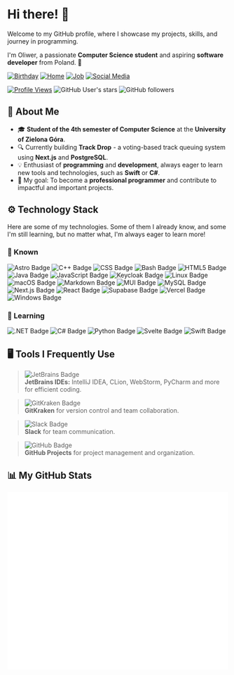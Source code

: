 # Hi there! 👋

Welcome to my GitHub profile, where I showcase my projects, skills, and journey in programming.

I'm Oliwer, a passionate **Computer Science student** and aspiring **software developer** from Poland. 🚀

[![Birthday](https://img.shields.io/badge/🎂-May%202003-FF3E00?style=for-the-badge "Birthday")](https://github.com/Guliveer)
[![Home](https://img.shields.io/badge/🏠-Zielona%20Góra-45ad2d?style=for-the-badge "Home")](https://en.wikipedia.org/wiki/Zielona_Góra)
[![Job](https://img.shields.io/badge/👀-Looking%20for%20a%20job-814ad4?style=for-the-badge "Job Status")](https://www.linkedin.com/in/oliwer-pawelski/)
[![Social Media](https://img.shields.io/badge/🌐-Social%20Links-038cfc?style=for-the-badge "Social Links")](https://guliveer.github.io/links)

[![Profile Views](https://komarev.com/ghpvc/?username=Guliveer&label=Profile+Views&color=cf2b67&style=for-the-badge&abbreviated=true)](https://github.com/Guliveer)
![GitHub User's stars](https://img.shields.io/github/stars/Guliveer?style=for-the-badge&color=DC9D00)
![GitHub followers](https://img.shields.io/github/followers/Guliveer?style=for-the-badge&color=7D8471)

## 🌟 About Me

- 🎓 **Student of the 4th semester of Computer Science** at the **University of Zielona Góra**.
- 🔍 Currently building **Track Drop** - a voting-based track queuing system using **Next.js** and **PostgreSQL**.
- 💡 Enthusiast of **programming** and **development**, always eager to learn new tools and technologies, such as **Swift** or **C#**.
- 🎯 My goal: To become a **professional programmer** and contribute to impactful and important projects.

## ⚙️ Technology Stack

Here are some of my technologies. Some of them I already know, and some I'm still learning, but no matter what, I'm always eager to learn more!

### 🧠 Known

![Astro Badge](https://img.shields.io/badge/Astro-2C2052?logo=astro&logoColor=fff&style=flat)
![C++ Badge](https://img.shields.io/badge/C%2B%2B-00599C?logo=cplusplus&logoColor=fff&style=flat)
![CSS Badge](https://img.shields.io/badge/CSS-639?logo=css&logoColor=fff&style=flat)
![Bash Badge](https://img.shields.io/badge/Bash-4EAA25?logo=gnubash&logoColor=fff&style=flat)
![HTML5 Badge](https://img.shields.io/badge/HTML5-E34F26?logo=html5&logoColor=fff&style=flat)
![Java Badge](https://img.shields.io/badge/Java-007396?style=flat)
![JavaScript Badge](https://img.shields.io/badge/JavaScript-F7DF1E?logo=javascript&logoColor=000&style=flat)
![Keycloak Badge](https://img.shields.io/badge/Keycloak-4D4D4D?logo=keycloak&logoColor=fff&style=flat)
![Linux Badge](https://img.shields.io/badge/Linux-FCC624?logo=linux&logoColor=000&style=flat)
![macOS Badge](https://img.shields.io/badge/macOS-000?logo=macos&logoColor=fff&style=flat)
![Markdown Badge](https://img.shields.io/badge/Markdown-000?logo=markdown&logoColor=fff&style=flat)
![MUI Badge](https://img.shields.io/badge/MUI-007FFF?logo=mui&logoColor=fff&style=flat)
![MySQL Badge](https://img.shields.io/badge/MySQL-4479A1?logo=mysql&logoColor=fff&style=flat)
![Next.js Badge](https://img.shields.io/badge/Next.js-000?logo=nextdotjs&logoColor=fff&style=flat)
![React Badge](https://img.shields.io/badge/React-61DAFB?logo=react&logoColor=000&style=flat)
![Supabase Badge](https://img.shields.io/badge/Supabase-3FCF8E?logo=supabase&logoColor=fff&style=flat)
![Vercel Badge](https://img.shields.io/badge/Vercel-000?logo=vercel&logoColor=fff&style=flat)
![Windows Badge](https://img.shields.io/badge/Windows-0078D6?style=flat)

### 🌱 Learning

![.NET Badge](https://img.shields.io/badge/.NET-512BD4?logo=dotnet&logoColor=fff&style=flat)
![C# Badge](https://img.shields.io/badge/C%23-239120?style=flat)
![Python Badge](https://img.shields.io/badge/Python-3776AB?logo=python&logoColor=fff&style=flat)
![Svelte Badge](https://img.shields.io/badge/Svelte-FF3E00?logo=svelte&logoColor=fff&style=flat)
![Swift Badge](https://img.shields.io/badge/Swift-F05138?logo=swift&logoColor=fff&style=flat)

## 🖥️ Tools I Frequently Use

> ![JetBrains Badge](https://img.shields.io/badge/JetBrains-000?logo=jetbrains&logoColor=fff&style=flat)  
> **JetBrains IDEs:** IntelliJ IDEA, CLion, WebStorm, PyCharm and more for efficient coding.

> ![GitKraken Badge](https://img.shields.io/badge/GitKraken-179287?logo=gitkraken&logoColor=fff&style=flat)  
> **GitKraken** for version control and team collaboration.

> ![Slack Badge](https://img.shields.io/badge/Slack-4A154B?logo=slack&logoColor=fff&style=flat)  
> **Slack** for team communication.

> ![GitHub Badge](https://img.shields.io/badge/GitHub-181717?logo=github&logoColor=fff&style=flat)  
> **GitHub Projects** for project management and organization.

## 📊 My GitHub Stats

<!-- [![Trophies](https://github-profile-trophy.vercel.app/?username=Guliveer&theme=radical&row=1&margin-w=15)](https://github.com/Guliveer)   -->
<!--
[![GitHub Stats](https://github-readme-stats.vercel.app/api?username=Guliveer&theme=one_dark_pro&bg_color=00000000&hide_border=true&rank_icon=percentile&show_icons=true&count_private=true)](https://github.com/Guliveer)
[![Top Languages](https://github-readme-stats.vercel.app/api/top-langs/?username=Guliveer&theme=one_dark_pro&bg_color=00000000&hide_border=true&langs_count=12&layout=donut-vertical)](https://github.com/Guliveer)
-->

![Metrics](./github-metrics.svg)
